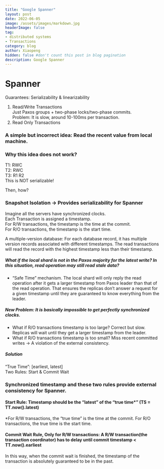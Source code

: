 ```yaml
---
title: "Google Spanner"
layout: post
date: 2022-06-05
image: /assets/images/markdown.jpg
headerImage: false
tag:
- distributed systems
- Transactions
category: blog
author: Xiaopeng
hidden: false #don't count this post in blog pagination
description: Google Spanner
---
```


# Spanner
Guarantees: Serializability & linearizability  
1.	Read/Write Transactions  
Just Paxos groups + two-phase locks/two-phase commits.  
Problem: It is slow, around 10-100ms per transaction.  
2.	Read Only Transactions  

### A simple but incorrect idea: Read the recent value from local machine.  
### Why this idea does not work?  
T1: RWC  
T2:       RWC  
T3:    R1      R2  
This is NOT serializable!  

Then, how?  

### Snapshot Isolation -> Provides serializability for Spanner  
Imagine all the servers have synchronized clocks.   
Each Transaction is assigned a timestamp.   
For R/W transactions, the timestamp is the time at the commit.   
For R/O transactions, the timestamp is the start time.  


A multiple-version database: For each database record, it has multiple version records associated with different timestamps. The read transactions will read the record with the highest timestamp less than their timestamp.  

#####  What if the local shard is not in the Paxos majority for the latest write? In this situation, read operation may still read stale data?  
- “Safe Time” mechanism. The local shard will only reply the read operation after it gets a larger timestamp from Paxos leader than that of the read operation. That ensures the replicas don’t answer a request for a given timestamp until they are guaranteed to know everything from the leader.   


##### New Problem: It is basically impossible to get perfectly synchronized clocks.  
- What if R/O transactions timestamp is too large? Correct but slow. Replicas will wait until they get a larger timestamp from the leader.   
- What if R/O transactions timestamp is too small? Miss recent committed writes -> A violation of the external consistency.   

##### Solution
“True Time”: [earliest, latest]   
Two Rules: Start & Commit Wait  

### Synchronized timestamp and these two rules provide external consistency for Spanner.  
#### Start Rule: Timestamp should be the “latest” of the “true time*” (TS = TT.now().latest)  
*For R/W transactions, the “true time” is the time at the commit. For R/O transactions, the true time is the start time.  
#### Commit Wait Rule, Only for R/W transactions: A R/W transaction(the transaction coordinator) has to delay until commit timestamp < TT.now().earliest  


In this way, when the commit wait is finished, the timestamp of the transaction is absolutely guaranteed to be in the past.  

